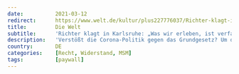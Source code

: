 ```yaml
---
date:          2021-03-12
redirect:      https://www.welt.de/kultur/plus227776037/Richter-klagt-in-Karlsruhe-Was-wir-erleben-ist-verfassungswidrig.html
title:         Die Welt
subtitle:      'Richter klagt in Karlsruhe: „Was wir erleben, ist verfassungswidrig“'
description:   'Verstößt die Corona-Politik gegen das Grundgesetz? Um das zu klären, hat der Berliner Richter Pieter Schleiter Verfassungsbeschwerde in Karlsruhe eingereicht. Ein Gespräch über den Parlamentsvorbehalt – und die dubiose Rolle der Bundeskanzlerin.'
country:       DE
categories:    [Recht, Widerstand, MSM]
tags:          [paywall]
---
```

